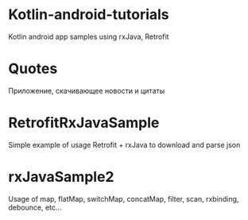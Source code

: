 # Kotlin-android-tutorials
Kotlin android app samples using rxJava, Retrofit

# Quotes
Приложение, скачивающее новости и цитаты 

# RetrofitRxJavaSample
Simple example of usage Retrofit + rxJava to download and parse json

# rxJavaSample2
Usage of map, flatMap, switchMap, concatMap, filter, scan, rxbinding, debounce, etc...
